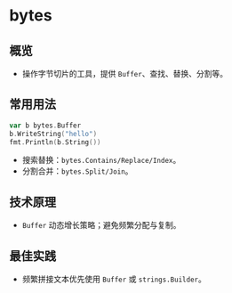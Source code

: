 # bytes

## 概览
- 操作字节切片的工具，提供 `Buffer`、查找、替换、分割等。

## 常用用法
```go
var b bytes.Buffer
b.WriteString("hello")
fmt.Println(b.String())
```
- 搜索替换：`bytes.Contains/Replace/Index`。
- 分割合并：`bytes.Split/Join`。

## 技术原理
- `Buffer` 动态增长策略；避免频繁分配与复制。

## 最佳实践
- 频繁拼接文本优先使用 `Buffer` 或 `strings.Builder`。